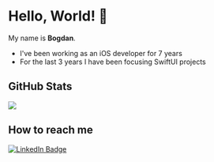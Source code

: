 # Hello, World! 👋

My name is **Bogdan**. 

- I've been working as an iOS developer for 7 years
- For the last 3 years I have been focusing SwiftUI projects


## GitHub Stats

<img src="https://github-readme-stats-sigma-five.vercel.app/api?username=bystritskiy&count_private=true&show_icons=true&hide_title=true&hide_border=true"/>

## How to reach me

[![LinkedIn Badge](https://img.shields.io/badge/bystritskiy-linkedin-blue?style=for-the-badge&logo=linkedin)](https://www.linkedin.com/in/bystritskiy/)
